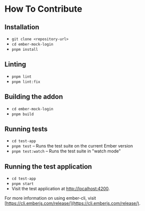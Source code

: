 # How To Contribute

## Installation

- `git clone <repository-url>`
- `cd ember-mock-login`
- `pnpm install`

## Linting

- `pnpm lint`
- `pnpm lint:fix`

## Building the addon

- `cd ember-mock-login`
- `pnpm build`

## Running tests

- `cd test-app`
- `pnpm test` – Runs the test suite on the current Ember version
- `pnpm test:watch` – Runs the test suite in "watch mode"

## Running the test application

- `cd test-app`
- `pnpm start`
- Visit the test application at [http://localhost:4200](http://localhost:4200).

For more information on using ember-cli, visit [https://cli.emberjs.com/release/](https://cli.emberjs.com/release/).
